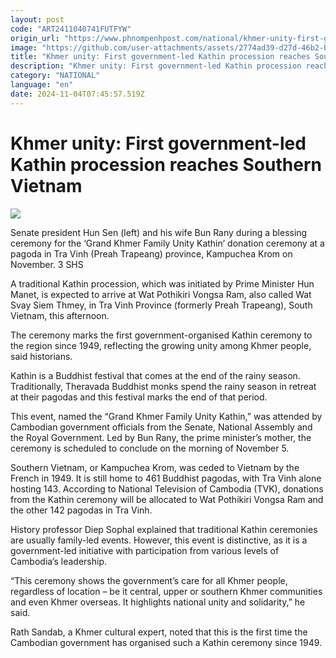```yaml
---
layout: post
code: "ART2411040741FUTFYW"
origin_url: "https://www.phnompenhpost.com/national/khmer-unity-first-government-led-kathin-procession-reaches-southern-vietnam"
image: "https://github.com/user-attachments/assets/2774ad39-d27d-46b2-b295-f2547de44d1e"
title: "Khmer unity: First government-led Kathin procession reaches Southern Vietnam"
description: "​​Khmer unity: First government-led Kathin procession reaches Southern Vietnam​"
category: "NATIONAL"
language: "en"
date: 2024-11-04T07:45:57.519Z
---
```


# Khmer unity: First government-led Kathin procession reaches Southern Vietnam

![](https://github.com/user-attachments/assets/38dd5bc0-bbb4-4986-a357-21421d64bf73)

Senate president Hun Sen (left) and his wife Bun Rany during a blessing ceremony for the ‘Grand Khmer Family Unity Kathin’ donation ceremony at a pagoda in Tra Vinh (Preah Trapeang) province, Kampuchea Krom on November. 3 SHS

A traditional Kathin procession, which was initiated by Prime Minister Hun Manet, is expected to arrive at Wat Pothikiri Vongsa Ram, also called Wat Svay Siem Thmey, in Tra Vinh Province (formerly Preah Trapeang), South Vietnam, this afternoon.

The ceremony marks the first government-organised Kathin ceremony to the region since 1949, reflecting the growing unity among Khmer people, said historians.

Kathin is a Buddhist festival that comes at the end of the rainy season. Traditionally, Theravada Buddhist monks spend the rainy season in retreat at their pagodas and this festival marks the end of that period.

This event, named the “Grand Khmer Family Unity Kathin,” was attended by Cambodian government officials from the Senate, National Assembly and the Royal Government. Led by Bun Rany, the prime minister’s mother, the ceremony is scheduled to conclude on the morning of November 5.

Southern Vietnam, or Kampuchea Krom, was ceded to Vietnam by the French in 1949. It is still home to 461 Buddhist pagodas, with Tra Vinh alone hosting 143. According to National Television of Cambodia (TVK), donations from the Kathin ceremony will be allocated to Wat Pothikiri Vongsa Ram and the other 142 pagodas in Tra Vinh.

History professor Diep Sophal explained that traditional Kathin ceremonies are usually family-led events. However, this event is distinctive, as it is a government-led initiative with participation from various levels of Cambodia’s leadership.

“This ceremony shows the government’s care for all Khmer people, regardless of location – be it central, upper or southern Khmer communities and even Khmer overseas. It highlights national unity and solidarity,” he said.

Rath Sandab, a Khmer cultural expert, noted that this is the first time the Cambodian government has organised such a Kathin ceremony since 1949.